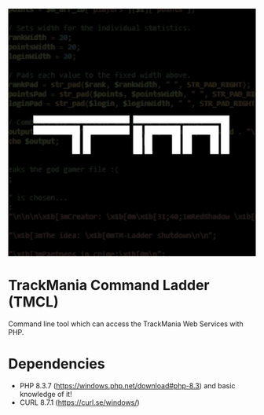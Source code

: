 ![TMCL Logo](https://raw.githubusercontent.com/RedShadowXD/tmcl/main/image-sq.png)
# TrackMania Command Ladder (TMCL)
Command line tool which can access the TrackMania Web Services with PHP.

# Dependencies
- PHP 8.3.7 (https://windows.php.net/download#php-8.3) and basic knowledge of it!
- CURL 8.7.1 (https://curl.se/windows/)
